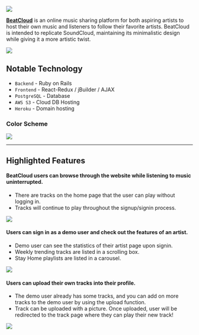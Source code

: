    ![](https://i.imgur.com/0C6NlVu.jpg)

 [**BeatCloud**](https://www.google.com) is an online music sharing platform for 
 both aspiring artists to host their own music and listeners to follow their favorite artists. 
 BeatCloud is intended to replicate SoundCloud, maintaining its minimalistic design while giving it a more artistic twist.
 
 ![](https://media.giphy.com/media/UpKAaktjDG2q7dFWTb/giphy.gif)
 
 ## Notable Technology
 - `Backend` - Ruby on Rails 
 - `Frontend` - React-Redux / jBuilder / AJAX
 - `PostgreSQL` - Database
 - `AWS S3` - Cloud DB Hosting
 - `Heroku` - Domain hosting
 
 ### Color Scheme
 
 ![](https://i.imgur.com/XOchdsP.png)

---------------------------------------------
## Highlighted Features

#### BeatCloud users can browse through the website while listening to music uninterrupted.
- There are tracks on the home page that the user can play without logging in.
- Tracks will continue to play throughout the signup/signin process.

![](https://media.giphy.com/media/IhmzCfOowezeg5Twlw/giphy.gif)

#### Users can sign in as a demo user and check out the features of an artist.
- Demo user can see the statistics of their artist page upon signin.
- Weekly trending tracks are listed in a scrolling box.
- Stay Home playlists are listed in a carousel.

![](https://media.giphy.com/media/hT0lyAEP7oUqAdjgEd/giphy.gif)

#### Users can upload their own tracks into their profile.
- The demo user already has some tracks, and you can add on more tracks to the demo user by using the upload function.
- Track can be uploaded with a picture. Once uploaded, user will be redirected to the track page where they can play their new track!

![](https://media.giphy.com/media/Kf07lXBqPlJYCr49FP/giphy.gif)
